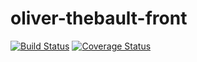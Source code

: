 # oliver-thebault-front

[![Build Status](https://travis-ci.org/Oliboy50/oliver-thebault-front.svg?branch=master)](https://travis-ci.org/Oliboy50/oliver-thebault-front)
[![Coverage Status](https://coveralls.io/repos/github/Oliboy50/oliver-thebault-front/badge.svg?branch=master)](https://coveralls.io/github/Oliboy50/oliver-thebault-front?branch=master)
